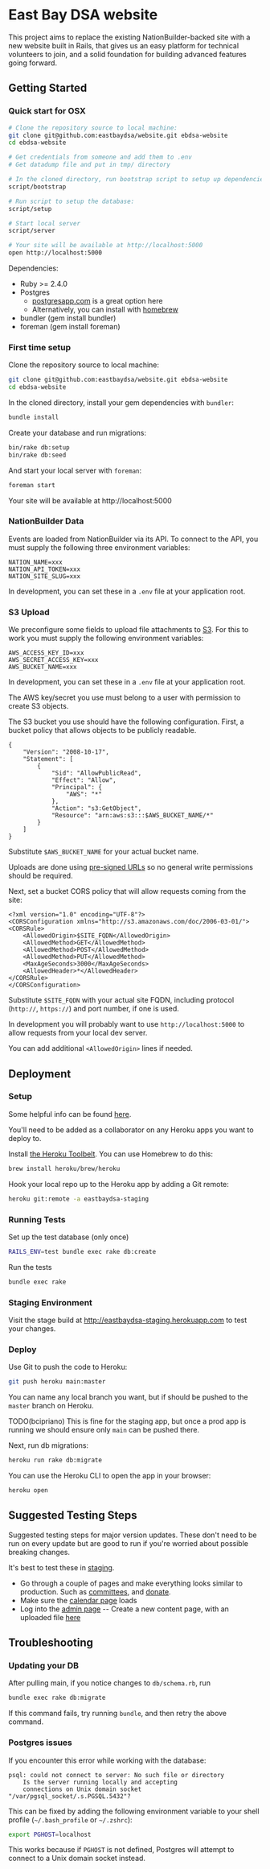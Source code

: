 # East Bay DSA website

This project aims to replace the existing NationBuilder-backed site with a
new website built in Rails, that gives us an easy platform for technical
volunteers to join, and a solid foundation for building advanced features
going forward.

## Getting Started

### Quick start for OSX

```sh
# Clone the repository source to local machine:
git clone git@github.com:eastbaydsa/website.git ebdsa-website
cd ebdsa-website

# Get credentials from someone and add them to .env
# Get datadump file and put in tmp/ directory

# In the cloned directory, run bootstrap script to setup up dependencies:
script/bootstrap

# Run script to setup the database:
script/setup

# Start local server
script/server

# Your site will be available at http://localhost:5000
open http://localhost:5000
```

Dependencies:

- Ruby >= 2.4.0
- Postgres
  - [postgresapp.com](https://postgresapp.com) is a great option here
  - Alternatively, you can install with [homebrew](https://brew.sh/)
- bundler (gem install bundler)
- foreman (gem install foreman)

### First time setup

Clone the repository source to local machine:

```sh
git clone git@github.com:eastbaydsa/website.git ebdsa-website
cd ebdsa-website
```

In the cloned directory, install your gem dependencies with `bundler`:

```sh
bundle install
```

Create your database and run migrations:

```sh
bin/rake db:setup
bin/rake db:seed
```

And start your local server with `foreman`:

```sh
foreman start
```

Your site will be available at http://localhost:5000

### NationBuilder Data

Events are loaded from NationBuilder via its API. To connect to the API,
you must supply the following three environment variables:

```
NATION_NAME=xxx
NATION_API_TOKEN=xxx
NATION_SITE_SLUG=xxx
```

In development, you can set these in a `.env` file at your application root.

### S3 Upload

We preconfigure some fields to upload file attachments to
[S3](https://aws.amazon.com/s3/). For this to work you must supply the
following environment variables:

```
AWS_ACCESS_KEY_ID=xxx
AWS_SECRET_ACCESS_KEY=xxx
AWS_BUCKET_NAME=xxx
```

In development, you can set these in a `.env` file at your application root.

The AWS key/secret you use must belong to a user with permission to create S3
objects.

The S3 bucket you use should have the following configuration. First, a bucket
policy that allows objects to be publicly readable.

```
{
    "Version": "2008-10-17",
    "Statement": [
        {
            "Sid": "AllowPublicRead",
            "Effect": "Allow",
            "Principal": {
                "AWS": "*"
            },
            "Action": "s3:GetObject",
            "Resource": "arn:aws:s3:::$AWS_BUCKET_NAME/*"
        }
    ]
}
```

Substitute `$AWS_BUCKET_NAME` for your actual bucket name.

Uploads are done using
[pre-signed URLs](http://docs.aws.amazon.com/AmazonS3/latest/dev/PresignedUrlUploadObject.html)
so no general write permissions should be required.

Next, set a bucket CORS policy that will allow requests coming from the site:

```
<?xml version="1.0" encoding="UTF-8"?>
<CORSConfiguration xmlns="http://s3.amazonaws.com/doc/2006-03-01/">
<CORSRule>
    <AllowedOrigin>$SITE_FQDN</AllowedOrigin>
    <AllowedMethod>GET</AllowedMethod>
    <AllowedMethod>POST</AllowedMethod>
    <AllowedMethod>PUT</AllowedMethod>
    <MaxAgeSeconds>3000</MaxAgeSeconds>
    <AllowedHeader>*</AllowedHeader>
</CORSRule>
</CORSConfiguration>
```

Substitute `$SITE_FQDN` with your actual site FQDN, including protocol
(`http://`, `https://`) and port number, if one is used.

In development you will probably want to use `http://localhost:5000` to allow
requests from your local dev server.

You can add additional `<AllowedOrigin>` lines if needed.

## Deployment

### Setup

Some helpful info can be found
[here](https://devcenter.heroku.com/articles/getting-started-with-rails5).

You'll need to be added as a collaborator on any Heroku apps you want to
deploy to.

Install [the Heroku Toolbelt](https://devcenter.heroku.com/articles/heroku-cli).
You can use Homebrew to do this:

```sh
brew install heroku/brew/heroku
```

Hook your local repo up to the Heroku app by adding a Git remote:

```sh
heroku git:remote -a eastbaydsa-staging
```

### Running Tests

Set up the test database (only once)

```sh
RAILS_ENV=test bundle exec rake db:create
```

Run the tests

```sh
bundle exec rake
```

### Staging Environment

Visit the stage build at http://eastbaydsa-staging.herokuapp.com to test your changes.

### Deploy

Use Git to push the code to Heroku:

```sh
git push heroku main:master
```

You can name any local branch you want, but if should be pushed to the `master`
branch on Heroku.

TODO(bcipriano) This is fine for the staging app, but once a prod app is
running we should ensure only `main` can be pushed there.

Next, run db migrations:

```sh
heroku run rake db:migrate
```

You can use the Heroku CLI to open the app in your browser:

```sh
heroku open
```

## Suggested Testing Steps

Suggested testing steps for major version updates. These don't need to be run on every update but are good to run if you're worried about possible breaking changes.

It's best to test these in [staging](https://eastbaydsa-staging.herokuapp.com/).

- Go through a couple of pages and make everything looks similar to production. Such as [committees](https://eastbaydsa-staging.herokuapp.com/committees/), and [donate](https://eastbaydsa-staging.herokuapp.com/donate/).
- Make sure the [calendar page](https://eastbaydsa-staging.herokuapp.com/events/) loads
- Log into the [admin page](https://eastbaydsa-staging.herokuapp.com/admin/)
-- Create a new content page, with an uploaded file [here](https://eastbaydsa-staging.herokuapp.com/admin/pages/new/)


## Troubleshooting

### Updating your DB

After pulling main, if you notice changes to `db/schema.rb`, run

```bash
bundle exec rake db:migrate
```

If this command fails, try running `bundle`, and then retry the above command.

### Postgres issues

If you encounter this error while working with the database:

```
psql: could not connect to server: No such file or directory
    Is the server running locally and accepting
    connections on Unix domain socket "/var/pgsql_socket/.s.PGSQL.5432"?
```

This can be fixed by adding the following environment variable to your shell
profile (`~/.bash_profile` or `~/.zshrc`):

```bash
export PGHOST=localhost
```

This works because if `PGHOST` is not defined, Postgres will attempt to connect
to a Unix domain socket instead.
